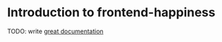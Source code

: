 # Introduction to frontend-happiness

TODO: write [great documentation](http://jacobian.org/writing/what-to-write/)
